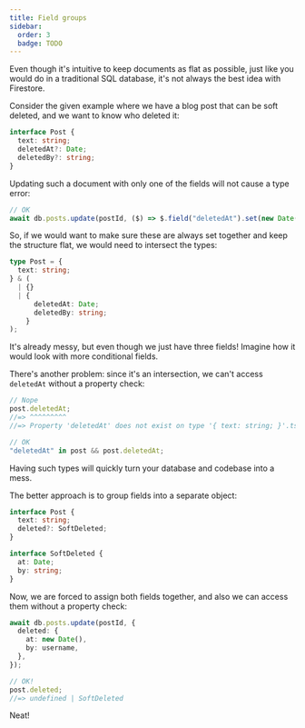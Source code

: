 ```yaml
---
title: Field groups
sidebar:
  order: 3
  badge: TODO
---
```


Even though it's intuitive to keep documents as flat as possible, just like you would do in a traditional SQL database, it's not always the best idea with Firestore.

Consider the given example where we have a blog post that can be soft deleted, and we want to know who deleted it:

```ts
interface Post {
  text: string;
  deletedAt?: Date;
  deletedBy?: string;
}
```

Updating such a document with only one of the fields will not cause a type error:

```ts
// OK
await db.posts.update(postId, ($) => $.field("deletedAt").set(new Date()));
```

So, if we would want to make sure these are always set together and keep the structure flat, we would need to intersect the types:

```ts
type Post = {
  text: string;
} & (
  | {}
  | {
      deletedAt: Date;
      deletedBy: string;
    }
);
```

It's already messy, but even though we just have three fields! Imagine how it would look with more conditional fields.

There's another problem: since it's an intersection, we can't access `deletedAt` without a property check:

```ts
// Nope
post.deletedAt;
//=> ^^^^^^^^^
//=> Property 'deletedAt' does not exist on type '{ text: string; }'.ts(2339)

// OK
"deletedAt" in post && post.deletedAt;
```

Having such types will quickly turn your database and codebase into a mess.

The better approach is to group fields into a separate object:

```ts
interface Post {
  text: string;
  deleted?: SoftDeleted;
}

interface SoftDeleted {
  at: Date;
  by: string;
}
```

Now, we are forced to assign both fields together, and also we can access them without a property check:

```ts
await db.posts.update(postId, {
  deleted: {
    at: new Date(),
    by: username,
  },
});

// OK!
post.deleted;
//=> undefined | SoftDeleted
```

Neat!
